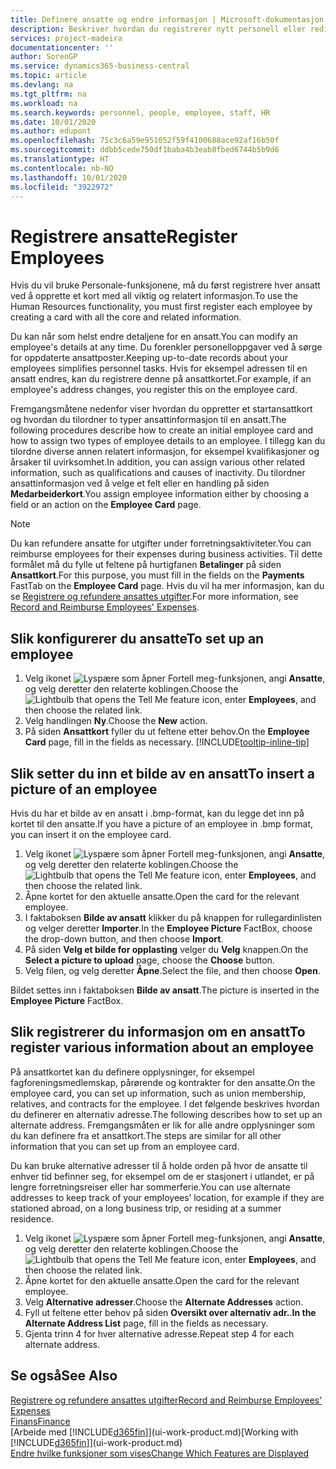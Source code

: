 ```yaml
---
title: Definere ansatte og endre informasjon | Microsoft-dokumentasjon
description: Beskriver hvordan du registrerer nytt personell eller redigerer informasjon om eksisterende ansatte.
services: project-madeira
documentationcenter: ''
author: SorenGP
ms.service: dynamics365-business-central
ms.topic: article
ms.devlang: na
ms.tgt_pltfrm: na
ms.workload: na
ms.search.keywords: personnel, people, employee, staff, HR
ms.date: 10/01/2020
ms.author: edupont
ms.openlocfilehash: 75c3c6a59e951052f59f4100688ace92af16b50f
ms.sourcegitcommit: ddbb5cede750df1baba4b3eab8fbed6744b5b9d6
ms.translationtype: HT
ms.contentlocale: nb-NO
ms.lasthandoff: 10/01/2020
ms.locfileid: "3922972"
---
```

# <a name="register-employees"></a><span data-ttu-id="68e83-103">Registrere ansatte</span><span class="sxs-lookup"><span data-stu-id="68e83-103">Register Employees</span></span>
<span data-ttu-id="68e83-104">Hvis du vil bruke Personale-funksjonene, må du først registrere hver ansatt ved å opprette et kort med all viktig og relatert informasjon.</span><span class="sxs-lookup"><span data-stu-id="68e83-104">To use the Human Resources functionality, you must first register each employee by creating a card with all the core and related information.</span></span>

<span data-ttu-id="68e83-105">Du kan når som helst endre detaljene for en ansatt.</span><span class="sxs-lookup"><span data-stu-id="68e83-105">You can modify an employee's details at any time.</span></span> <span data-ttu-id="68e83-106">Du forenkler personelloppgaver ved å sørge for oppdaterte ansattposter.</span><span class="sxs-lookup"><span data-stu-id="68e83-106">Keeping up-to-date records about your employees simplifies personnel tasks.</span></span> <span data-ttu-id="68e83-107">Hvis for eksempel adressen til en ansatt endres, kan du registrere denne på ansattkortet.</span><span class="sxs-lookup"><span data-stu-id="68e83-107">For example, if an employee's address changes, you register this on the employee card.</span></span>

<span data-ttu-id="68e83-108">Fremgangsmåtene nedenfor viser hvordan du oppretter et startansattkort og hvordan du tilordner to typer ansattinformasjon til en ansatt.</span><span class="sxs-lookup"><span data-stu-id="68e83-108">The following procedures describe how to create an initial employee card and how to assign two types of employee details to an employee.</span></span> <span data-ttu-id="68e83-109">I tillegg kan du tilordne diverse annen relatert informasjon, for eksempel kvalifikasjoner og årsaker til uvirksomhet.</span><span class="sxs-lookup"><span data-stu-id="68e83-109">In addition, you can assign various other related information, such as qualifications and causes of inactivity.</span></span> <span data-ttu-id="68e83-110">Du tilordner ansattinformasjon ved å velge et felt eller en handling på siden **Medarbeiderkort**.</span><span class="sxs-lookup"><span data-stu-id="68e83-110">You assign employee information either by choosing a field or an action on the **Employee Card** page.</span></span>

> [!NOTE]  
> <span data-ttu-id="68e83-111">Du kan refundere ansatte for utgifter under forretningsaktiviteter.</span><span class="sxs-lookup"><span data-stu-id="68e83-111">You can reimburse employees for their expenses during business activities.</span></span> <span data-ttu-id="68e83-112">Til dette formålet må du fylle ut feltene på hurtigfanen **Betalinger** på siden **Ansattkort**.</span><span class="sxs-lookup"><span data-stu-id="68e83-112">For this purpose, you must fill in the fields on the **Payments** FastTab on the **Employee Card** page.</span></span> <span data-ttu-id="68e83-113">Hvis du vil ha mer informasjon, kan du se [Registrere og refundere ansattes utgifter](finance-how-record-reimburse-employee-expenses.md).</span><span class="sxs-lookup"><span data-stu-id="68e83-113">For more information, see [Record and Reimburse Employees' Expenses](finance-how-record-reimburse-employee-expenses.md).</span></span>

## <a name="to-set-up-an-employee"></a><span data-ttu-id="68e83-114">Slik konfigurerer du ansatte</span><span class="sxs-lookup"><span data-stu-id="68e83-114">To set up an employee</span></span>
1. <span data-ttu-id="68e83-115">Velg ikonet ![Lyspære som åpner Fortell meg-funksjonen](media/ui-search/search_small.png "Fortell hva du vil gjøre"), angi **Ansatte**, og velg deretter den relaterte koblingen.</span><span class="sxs-lookup"><span data-stu-id="68e83-115">Choose the ![Lightbulb that opens the Tell Me feature](media/ui-search/search_small.png "Tell me what you want to do") icon, enter **Employees**, and then choose the related link.</span></span>
2. <span data-ttu-id="68e83-116">Velg handlingen **Ny**.</span><span class="sxs-lookup"><span data-stu-id="68e83-116">Choose the **New** action.</span></span>
3. <span data-ttu-id="68e83-117">På siden **Ansattkort** fyller du ut feltene etter behov.</span><span class="sxs-lookup"><span data-stu-id="68e83-117">On the **Employee Card** page, fill in the fields as necessary.</span></span> [!INCLUDE[tooltip-inline-tip](includes/tooltip-inline-tip_md.md)]

## <a name="to-insert-a-picture-of-an-employee"></a><span data-ttu-id="68e83-118">Slik setter du inn et bilde av en ansatt</span><span class="sxs-lookup"><span data-stu-id="68e83-118">To insert a picture of an employee</span></span>
<span data-ttu-id="68e83-119">Hvis du har et bilde av en ansatt i .bmp-format, kan du legge det inn på kortet til den ansatte.</span><span class="sxs-lookup"><span data-stu-id="68e83-119">If you have a picture of an employee in .bmp format, you can insert it on the employee card.</span></span>

1. <span data-ttu-id="68e83-120">Velg ikonet ![Lyspære som åpner Fortell meg-funksjonen](media/ui-search/search_small.png "Fortell hva du vil gjøre"), angi **Ansatte**, og velg deretter den relaterte koblingen.</span><span class="sxs-lookup"><span data-stu-id="68e83-120">Choose the ![Lightbulb that opens the Tell Me feature](media/ui-search/search_small.png "Tell me what you want to do") icon, enter **Employees**, and then choose the related link.</span></span>
2. <span data-ttu-id="68e83-121">Åpne kortet for den aktuelle ansatte.</span><span class="sxs-lookup"><span data-stu-id="68e83-121">Open the card for the relevant employee.</span></span>
3. <span data-ttu-id="68e83-122">I faktaboksen **Bilde av ansatt** klikker du på knappen for rullegardinlisten og velger deretter **Importer**.</span><span class="sxs-lookup"><span data-stu-id="68e83-122">In the **Employee Picture** FactBox, choose the drop-down button, and then choose **Import**.</span></span>
4. <span data-ttu-id="68e83-123">På siden **Velg et bilde for opplasting** velger du **Velg** knappen.</span><span class="sxs-lookup"><span data-stu-id="68e83-123">On the **Select a picture to upload** page, choose the **Choose** button.</span></span>
5. <span data-ttu-id="68e83-124">Velg filen, og velg deretter **Åpne**.</span><span class="sxs-lookup"><span data-stu-id="68e83-124">Select the file, and then choose **Open**.</span></span>

<span data-ttu-id="68e83-125">Bildet settes inn i faktaboksen **Bilde av ansatt**.</span><span class="sxs-lookup"><span data-stu-id="68e83-125">The picture is inserted in the **Employee Picture** FactBox.</span></span>

## <a name="to-register-various-information-about-an-employee"></a><span data-ttu-id="68e83-126">Slik registrerer du informasjon om en ansatt</span><span class="sxs-lookup"><span data-stu-id="68e83-126">To register various information about an employee</span></span>
<span data-ttu-id="68e83-127">På ansattkortet kan du definere opplysninger, for eksempel fagforeningsmedlemskap, pårørende og kontrakter for den ansatte.</span><span class="sxs-lookup"><span data-stu-id="68e83-127">On the employee card, you can set up information, such as union membership, relatives, and contracts for the employee.</span></span> <span data-ttu-id="68e83-128">I det følgende beskrives hvordan du definerer en alternativ adresse.</span><span class="sxs-lookup"><span data-stu-id="68e83-128">The following describes how to set up an alternate address.</span></span> <span data-ttu-id="68e83-129">Fremgangsmåten er lik for alle andre opplysninger som du kan definere fra et ansattkort.</span><span class="sxs-lookup"><span data-stu-id="68e83-129">The steps are similar for all other information that you can set up from an employee card.</span></span>

<span data-ttu-id="68e83-130">Du kan bruke alternative adresser til å holde orden på hvor de ansatte til enhver tid befinner seg, for eksempel om de er stasjonert i utlandet, er på lengre forretningsreiser eller har sommerferie.</span><span class="sxs-lookup"><span data-stu-id="68e83-130">You can use alternate addresses to keep track of your employees’ location, for example if they are stationed abroad, on a long business trip, or residing at a summer residence.</span></span>

1. <span data-ttu-id="68e83-131">Velg ikonet ![Lyspære som åpner Fortell meg-funksjonen](media/ui-search/search_small.png "Fortell hva du vil gjøre"), angi **Ansatte**, og velg deretter den relaterte koblingen.</span><span class="sxs-lookup"><span data-stu-id="68e83-131">Choose the ![Lightbulb that opens the Tell Me feature](media/ui-search/search_small.png "Tell me what you want to do") icon, enter **Employees**, and then choose the related link.</span></span>
2. <span data-ttu-id="68e83-132">Åpne kortet for den aktuelle ansatte.</span><span class="sxs-lookup"><span data-stu-id="68e83-132">Open the card for the relevant employee.</span></span>
3. <span data-ttu-id="68e83-133">Velg **Alternative adresser**.</span><span class="sxs-lookup"><span data-stu-id="68e83-133">Choose the **Alternate Addresses** action.</span></span>
4. <span data-ttu-id="68e83-134">Fyll ut feltene etter behov på siden **Oversikt over alternativ adr.**.</span><span class="sxs-lookup"><span data-stu-id="68e83-134">**In the Alternate Address List** page, fill in the fields as necessary.</span></span>
5. <span data-ttu-id="68e83-135">Gjenta trinn 4 for hver alternative adresse.</span><span class="sxs-lookup"><span data-stu-id="68e83-135">Repeat step 4 for each alternate address.</span></span>

## <a name="see-also"></a><span data-ttu-id="68e83-136">Se også</span><span class="sxs-lookup"><span data-stu-id="68e83-136">See Also</span></span>
[<span data-ttu-id="68e83-137">Registrere og refundere ansattes utgifter</span><span class="sxs-lookup"><span data-stu-id="68e83-137">Record and Reimburse Employees' Expenses</span></span>](finance-how-record-reimburse-employee-expenses.md)  
[<span data-ttu-id="68e83-138">Finans</span><span class="sxs-lookup"><span data-stu-id="68e83-138">Finance</span></span>](finance.md)  
<span data-ttu-id="68e83-139">[Arbeide med [!INCLUDE[d365fin](includes/d365fin_md.md)]](ui-work-product.md)</span><span class="sxs-lookup"><span data-stu-id="68e83-139">[Working with [!INCLUDE[d365fin](includes/d365fin_md.md)]](ui-work-product.md)</span></span>  
[<span data-ttu-id="68e83-140">Endre hvilke funksjoner som vises</span><span class="sxs-lookup"><span data-stu-id="68e83-140">Change Which Features are Displayed</span></span>](ui-experiences.md)
